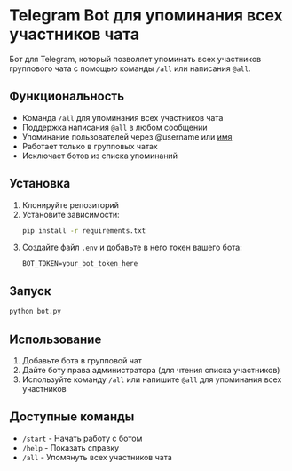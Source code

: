 # Telegram Bot для упоминания всех участников чата

Бот для Telegram, который позволяет упоминать всех участников группового чата с помощью команды `/all` или написания `@all`.

## Функциональность

- Команда `/all` для упоминания всех участников чата
- Поддержка написания `@all` в любом сообщении
- Упоминание пользователей через @username или [имя](tg://user?id=ID)
- Работает только в групповых чатах
- Исключает ботов из списка упоминаний

## Установка

1. Клонируйте репозиторий
2. Установите зависимости:
   ```bash
   pip install -r requirements.txt
   ```
3. Создайте файл `.env` и добавьте в него токен вашего бота:
   ```
   BOT_TOKEN=your_bot_token_here
   ```

## Запуск

```bash
python bot.py
```

## Использование

1. Добавьте бота в групповой чат
2. Дайте боту права администратора (для чтения списка участников)
3. Используйте команду `/all` или напишите `@all` для упоминания всех участников

## Доступные команды

- `/start` - Начать работу с ботом
- `/help` - Показать справку
- `/all` - Упомянуть всех участников чата 